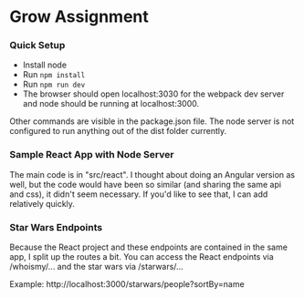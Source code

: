 # Grow Assignment

### Quick Setup

* Install node
* Run `npm install`
* Run `npm run dev`
* The browser should open localhost:3030 for the webpack dev server and node should be running at localhost:3000.

Other commands are visible in the package.json file. The node server is not configured to run anything out of the dist folder currently.

### Sample React App with Node Server

The main code is in "src/react". I thought about doing an Angular version as well, but the code would have been so similar (and sharing the same api and css), it didn't seem necessary. If you'd like to see that, I can add relatively quickly.

### Star Wars Endpoints

Because the React project and these endpoints are contained in the same app, I split up the routes a bit. You can access the React endpoints via /whoismy/... and the star wars via /starwars/...

Example: http://localhost:3000/starwars/people?sortBy=name
